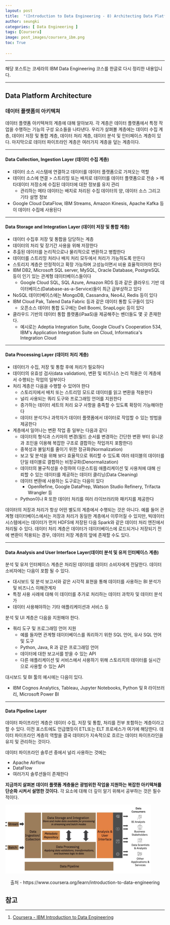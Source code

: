 ```yaml
---
layout: post
title:  "(Introduction to Data Engineering - 8) Architecting Data Platforms"
author: seungki
categories: [ Data Engineering ]
tags: [Coursera]
image: post_images/coursera_ibm.png
toc: True

---
```

---
해당 포스트는 코세라의 IBM Data Engineering 코스를 한글로 다시 정리한 내용입니다.

---

## Data Platform Architecture

### 데이터 플랫폼의 아키텍쳐

데이터 플랫폼 아키텍쳐의 계층에 대해 알아보자. 각 계층은 데이터 플랫폼에서 특정 작업을 수행하는 기능의 구성 요소들을 나타낸다. 우리가 살펴볼 계층에는 데이터 수집 계층, 데이터 저장 및 통합 계층, 데이터 처리 계층, 데이터 분석 및 인터페이스 계층이 있다. 마지막으로 데이터 파이프라인 계층은 여러가지 계층을 덮는 계층이다.

---

#### Data Collection, Ingestion Layer (데이터 수집 계층)

* 데이터 소스 시스템에 연결하고 데이터를 데이터 플랫폼으로 가져오는 역할
* 데이터 소스에 연결 > 스트리밍 또는 배치로 데이터를 데이터 플랫폼으로 전송 > 메타데이터 저장소에 수집된 데이터에 대한 정보를 유지 관리
  * 관리하는 메타 데이터는 배치로 처리된 수집 데이터의 양, 데이터 소스 그리고 기타 설명 정보
* Google Cloud DataFlow, IBM Streams, Amazon Kinesis, Apache Kafka 등이 데이터 수집에 사용된다

---

#### Data Storage and Integration Layer (데이터 저장 및 통합 계층)

* 데이터 수집후 저장 및 통합을 담당하는 계층
* 데이터의 처리 및 장기간 사용을 위해 저장한다
* 추출된 데이터를 논리적으로나 물리적으로 변환하고 병합한다
* 데이터를 스트리밍 처리나 배치 처리 모두에서 처리가 가능하도록 만든다
* 스토리지 계층은 안정적이고 확장 가능하며 고성능이면서 비용 효율적이어야 한다
* IBM DB2, Microsoft SQL server, MySQL, Oracle Database, PostgreSQL 등이 인기 있는 관계형 데이터베이스들이다
  * Google Cloud SQL, SQL Azure, Amazon RDS 등과 같은 클라우드 기반 데이터베이스(Database-as-a-Service)들이 최근 급부상하고 있다
* NoSQL 데이터베이스에는 MongoDB, Cassandra, Neo4J, Redis 등이 있다
* IBM Cloud Pak, Talend Data Fabric 등과 같은 데이터 통합 도구들이 있다
  * 오픈소스 데이터 통합 도구에는 Dell Boomi, SnapLogic 등이 있다
* 클라우드 기반의 데이터 통합 플랫폼(iPaaS)을 제공해주는 벤더들도 몇 곳 존재한다.
  * 예시로는 Adeptia Integration Suite, Google Cloud's Cooperation 534, IBM's Application Integration Suite on Cloud, Informatica's Integration Cloud

---

#### Data Processing Layer (데이터 처리 계층)

* 데이터가 수집, 저장 및 통합 후에 처리가 필요하다
* 데이터의 유효성 검사(data validation), 변환 및 비즈니스 논리 적용은 이 계층에서 수행되는 작업의 일부이다
* 처리 계층은 다음을 수행할 수 있어야 한다
  * 스토리지에서 배치 또는 스트리밍 모드로 데이터를 읽고 변환을 적용한다
  * 널리 사용되는 쿼리 도구와 프로그래밍 언어를 지원한다
  * 증가하는 데이터 세트의 처리 요구 사항을 충족할 수 있도록 확장이 가능해야한다
  * 데이터 분석가나 과학자가 데이터 플랫폼에서 데이터로 작업할 수 있는 방법을 제공한다
* 계층에서 일어나는 변환 작업 중 일부는 다음과 같다
  * 데이터의 형식과 스키마의 변경(필드 순서를 변경하는 간단한 변환 부터 유니온과 조인을 이용해 복잡한 구조로 결합하는 작업까지 포함한다)
  * 중복성과 불일치를 줄이기 위한 정규화(Normalization)
  * 보고 및 분석을 위해 보다 효율적으로 쿼리할 수 있도록 여러 테이블의 데이터를 단일 테이블로 결합하는 비정규화(Denormalization)
  * 데이터의 불규칙성을 수정하여 다운스트림 애플리케이션 및 사용처에 대해 신뢰할 수 있는 데이터를 제공하는 데이터 클리닝(Data Cleaning)
  * 데이터 변환에 사용하는 도구로는 다음이 있다
    * OpenRefine, Google DataPrep, Watson Studio Refinery, Trifacta Wrangler 등
  * Python이나 R 또한 데이터 처리를 여러 라이브러리와 패키지를 제공한다

데이터의 저장과 처리가 항상 어떤 별도의 계층에서 수행되는 것은 아니다. 예를 들어 관계형 데이터베이스에서는 저장과 처리가 동일한 계층에서 이루어질 수 있지만, 빅데이터 시스템에서는 데이터가 먼저 HDFS에 저장된 다음 Spark와 같은 데이터 처리 엔진에서 처리될 수 있다. 데이터 처리 계층은 데이터가 데이터베이스에 로드되거나 저장되기 전에 변환이 적용되는 경우, 데이터 저장 계층의 앞에 존재할 수도 있다.

---

#### Data Analysis and User Interface Layer(데이터 분석 및 유저 인터페이스 계층)

분석 및 유저 인터페이스 계층은 처리된 데이터를 데이터 소비자에게 전달한다. 데이터 소비자에는 다음이 포함 될 수 있다.

* 대시보드 및 분석 보고서와 같은 시각적 표현을 통해 데이터를 사용하는 BI 분석가 및 비즈니스 이해관계자
* 특정 사용 사례에 대해 이 데이터를 추가로 처리하는 데이터 과학자 및 데이터 분석가
* 데이터 사용해야하는 기타 애플리케이션과 서비스 등

분석 및 UI 계층은 다음을 지원해야 한다.

* 쿼리 도구 및 프로그래밍 언어 지원
  * 예를 들자면 관계형 데이터베이스를 쿼리하기 위한 SQL 언어, 유사 SQL 언어 및 도구
  * Python, Java, R 과 같은 프로그래밍 언어
  * 데이터에 대한 보고서를 받을 수 있는 API
  * 다른 애플리케이션 및 서비스에서 사용하기 위해 스토리지의 데이터를 실시간으로 사용할 수 있는 API

대시보드 및 BI 툴의 예시에는 다음이 있다.

* IBM Cognos Analytics, Tableau, Jupyter Notebooks, Python 및 R 라이브러리, Microsoft Power BI

---

#### Data Pipeline Layer

데이터 파이프라인 계층은 데이터 수집, 저장 및 통합, 처리를 전부 포함하는 계층이라고 할 수 있다. 이전 포스트에도 언급했듯이 ETL또는 ELT 프로세스가 여기에 해당한다. 데이터 파이프라인 계층의 역할을 결국 데이터가 지속적으로 흐르는 데이터 파이프라인을 유지 및 관리하는 것이다.

데이터 파이프라인 솔루션 중에서 널리 사용하는 것에는 

* Apache Airflow
* DataFlow
* 여러가지 솔루션들이 존재한다

**지금까지 살펴본 데이터 플랫폼 계층들은 광범위한 작업을 지원하는 복잡한 아키텍쳐를 단순화 시켜서 설명한 것이다.** 각 요소에 대해 더 깊이 알기 위해서 공부하는 것은 필수적이다.

<img src="../post_images/2023-09-16-data_engineer_ibm_8/dataplatform.png" alt="dataplatform" style="zoom:45%;" class='center-image'/>

<p align='center'>출처 - https://www.coursera.org/learn/introduction-to-data-engineering</p>



## 참고

---

1. [Coursera - IBM Introduction to Data Engineering](https://www.coursera.org/learn/introduction-to-data-engineering)

